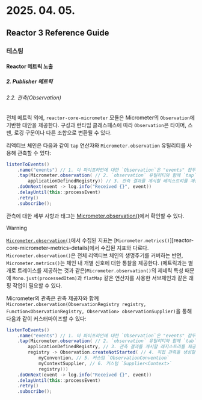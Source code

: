 # 2025. 04. 05.

## Reactor 3 Reference Guide

### 테스팅

#### Reactor 메트릭 노출

##### 2. Publisher 메트릭

###### 2.2. 관측(Observation)

전체 메트릭 외에, `reactor-core-micrometer` 모듈은 Micrometer의 `Observation`에 기반한 대안을 제공한다. 구성과 런타임 클래스패스에 따라 `Observation`은 타이머, 스팬, 로깅 구문이나 다른 조합으로 변환될 수 있다.

리액티브 체인은 다음과 같이 `tap` 연산자와 `Micrometer.observation` 유틸리티를 사용해 관측할 수 있다:

```java
listenToEvents()
    .name("events") // 1. 이 파이프라인에 대한 `Observation`은 "events" 접두어와 함께 식별된다.
    .tap(Micrometer.observation( // 2. `observation` 유틸리티와 함께 `tap` 연산자를 사용한다.
		applicationDefinedRegistry)) // 3. 관측 결과를 게시할 레지스트리를 제공해야 한다. `ObservationRegistry`라는 점을 알아두라.
    .doOnNext(event -> log.info("Received {}", event))
    .delayUntil(this::processEvent)
    .retry()
    .subscribe();
```

관측에 대한 세부 사항과 태그는 [Micrometer.observation()][reactor-core-micrometer-observation-details]에서 확인할 수 있다.

> [!WARNING]
>
> [`Micrometer.observation()`][reactor-core-micrometer-observation-details]에서 수집된 지표는 [`Micrometer.metrics()`][reactor-core-micrometer-metrics-details]에서 수집된 지표와 다르다. `Micrometer.observation()`은 전체 리액티브 체인의 생명주기를 커버하는 반면, `Micrometer.metrics()`는 체인 내 개별 신호에 대한 통찰을 제공한다. (메트릭과는 별개로 트레이스를 제공하는 것과 같은)`Micrometer.observation()`의 제네릭 특성 때문에 `Mono.just(processedItem)`과 `flatMap` 같은 연산자를 사용한 서브체인과 같은 래핑 작업이 필요할 수 있다.

Micrometer의 관측은 관측 제공자와 함께 `Micrometer.observation(ObservationRegistry registry, Function<ObservationRegistry, Observation> observationSupplier)`을 통해 다음과 같이 커스터마이즈할 수 있다:

```java
listenToEvents()
    .name("events") // 1. 이 파이프라인에 대한 `Observation`은 "events" 접두어로 식별된다.
    .tap(Micrometer.observation( // 2. `observation` 유틸리티와 함께 `tab` 연산자를 사용한다.
    	applicationDefinedRegistry, // 3. 관측 결과를 게시할 레지스트리를 제공해야 한다. `ObservationRegistry`라는 점을 알아두라.
    	registry -> Observation.createNotStarted( // 4. 직접 관측을 생성할 함수를 제공한다.
    		myConvention, // 5. 커스텀 `ObservationConvention`
            myContextSupplier, // 6. 커스텀 `Supplier<Context>`
            registry)))
    .doOnNext(event -> log.info("Received {}", event))
    .delayUntil(this::processEvent)
    .retry()
    .subscribe();
```



[reactor-core-micrometer-observation-details]: https://projectreactor.io/docs/core/release/reference/metrics-details.html#micrometer-details-observation